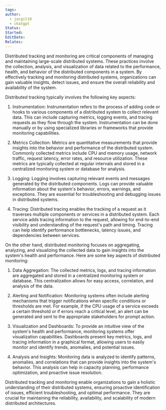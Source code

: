 ```yaml
---
tags: 
author:
  - jacgit18
  - chatgpt
Status: 
Started: 
EditDate: 
Relates:
---
```

Distributed tracking and monitoring are critical components of managing and maintaining large-scale distributed systems. These practices involve the collection, analysis, and visualization of data related to the performance, health, and behavior of the distributed components in a system. By effectively tracking and monitoring distributed systems, organizations can gain valuable insights, detect issues, and ensure the overall reliability and availability of the system.

Distributed tracking typically involves the following key aspects:

1. Instrumentation: Instrumentation refers to the process of adding code or hooks to various components of a distributed system to collect relevant data. This can include capturing metrics, logging events, and tracing requests as they flow through the system. Instrumentation can be done manually or by using specialized libraries or frameworks that provide monitoring capabilities.

2. Metrics Collection: Metrics are quantitative measurements that provide insights into the behavior and performance of the distributed system. Commonly collected metrics include CPU and memory usage, network traffic, request latency, error rates, and resource utilization. These metrics are typically collected at regular intervals and stored in a centralized monitoring system or database for analysis.

3. Logging: Logging involves capturing relevant events and messages generated by the distributed components. Logs can provide valuable information about the system's behavior, errors, warnings, and exceptions. They are essential for troubleshooting and debugging issues in distributed systems.

4. Tracing: Distributed tracing enables the tracking of a request as it traverses multiple components or services in a distributed system. Each service adds tracing information to the request, allowing for end-to-end visibility and understanding of the request's path and timing. Tracing can help identify performance bottlenecks, latency issues, and dependencies between services.

On the other hand, distributed monitoring focuses on aggregating, analyzing, and visualizing the collected data to gain insights into the system's health and performance. Here are some key aspects of distributed monitoring:

1. Data Aggregation: The collected metrics, logs, and tracing information are aggregated and stored in a centralized monitoring system or database. This centralization allows for easy access, correlation, and analysis of the data.

2. Alerting and Notification: Monitoring systems often include alerting mechanisms that trigger notifications when specific conditions or thresholds are met. For example, if the CPU usage of a service exceeds a certain threshold or if errors reach a critical level, an alert can be generated and sent to the appropriate stakeholders for prompt action.

3. Visualization and Dashboards: To provide an intuitive view of the system's health and performance, monitoring systems offer visualization capabilities. Dashboards present key metrics, logs, and tracing information in a graphical format, allowing users to easily monitor and identify trends, anomalies, and potential issues.

4. Analysis and Insights: Monitoring data is analyzed to identify patterns, anomalies, and correlations that can provide insights into the system's behavior. This analysis can help in capacity planning, performance optimization, and proactive issue resolution.

Distributed tracking and monitoring enable organizations to gain a holistic understanding of their distributed systems, ensuring proactive identification of issues, efficient troubleshooting, and optimal performance. They are crucial for maintaining the reliability, availability, and scalability of modern distributed architectures.